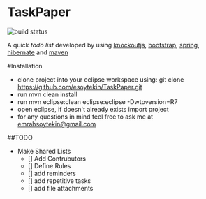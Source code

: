 # TaskPaper
![build status](https://travis-ci.org/esoytekin/TaskPaper.svg?branch=sidedTaskDetail)


A quick *todo list* developed by using [knockoutjs](http://knockoutjs.com), [bootstrap](http://getbootstrap.com/css/), [spring](http://spring.io/), [hibernate](http://hibernate.org/) and [maven](https://maven.apache.org/)

#Installation
* clone project into your eclipse workspace using:
git clone https://github.com/esoytekin/TaskPaper.git
* run mvn clean install
* run mvn eclipse:clean eclipse:eclipse -Dwtpversion=R7
* open eclipse, if doesn't already exists import project
* for any questions in mind feel free to ask me at emrahsoytekin@gmail.com



##TODO
* Make Shared Lists
   - [] Add Contrubutors 
   - [] Define Rules
   - [] add reminders
   - [] add repetitive tasks
   - [] add file attachments
